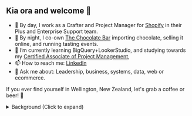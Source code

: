 ## Kia ora and welcome 👋 

- 💼 By day, I work as a Crafter and Project Manager for [Shopify](https://github.com/shopify) in their Plus and Enterprise Support team. 
- 🍫 By night, I co-own [The Chocolate Bar](https://thechocolatebar.nz) importing chocolate, selling it online, and running tasting events.
- 🌱 I’m currently learning BigQuery+LookerStudio, and studying towards my [Certified Associate of Project Management](https://www.pmi.org/certifications/certified-associate-capm),
- 📫 How to reach me: [LinkedIn](https://linkedin.com/in/adamthomsonnz)
- 💬 Ask me about: Leadership, business, systems, data, web or ecommerce.

If you ever find yourself in Wellington, New Zealand, let's grab a coffee or beer! 🍻

<details>
<summary>Background (Click to expand)</summary>
I've had a varied and interesting career which I believe gives me excellent foresight and adaptability. Please take the time to read this brief summary!<br /><br />When I was young, I was a musician, promoter and radio dj, before running a radio station with 60K monthly listeners.<br /><br />I spent 10yrs+ helping dozens of clients with their online presence from SMEs to NGOs.<br /><br />I've worked full-time in clothing and graphic design, marketing and communications, website development and IT systems administration.<br /><br />I'm technically capable, and also a passionate advocate for seamless experiences and good design.<br /><br />I used to run the local WordPress meetup in Wellington, the capital city of New Zealand, I've done talks in-person and online talking about WordPress and I once emceed 'WordCamp' the national conference. I'm very proud of my time being a member and contributor in that community.<br / ><br />Since 2019, I've worked for Shopify. In Enterprise Support management since 2021, and I'm very proud to help my team support some of the biggest flash sellers and household name brands in the world. 🚀
</details>

<!--
**adamthomson/adamthomson** is a ✨ _special_ ✨ repository because its `README.md` (this file) appears on your GitHub profile.

Here are some ideas to get you started:
- 👯 I’m looking to collaborate on ...
- 🤔 I’m looking for help with ...

-->
